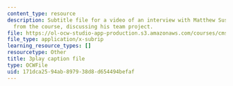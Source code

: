 ```yaml
---
content_type: resource
description: Subtitle file for a video of an interview with Matthew Susskind, a student
  from the course, discussing his team project.
file: https://ol-ocw-studio-app-production.s3.amazonaws.com/courses/cms-611j-creating-video-games-fall-2014/171dca2594ab897938d8d654494befaf_uX-D5Q_5v4A.srt
file_type: application/x-subrip
learning_resource_types: []
resourcetype: Other
title: 3play caption file
type: OCWFile
uid: 171dca25-94ab-8979-38d8-d654494befaf
---
```

